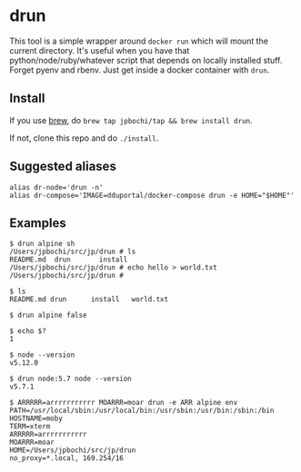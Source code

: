 # drun

This tool is a simple wrapper around `docker run` which will mount the current directory. It's useful when you have that python/node/ruby/whatever script that depends on locally installed stuff. Forget pyenv and rbenv. Just get inside a docker container with `drun`.

## Install

If you use [brew](http://brew.sh/), do `brew tap jpbochi/tap && brew install drun`.

If not, clone this repo and do `./install`.

## Suggested aliases

```
alias dr-node='drun -n'
alias dr-compose='IMAGE=dduportal/docker-compose drun -e HOME="$HOME"'
```

## Examples

```
$ drun alpine sh
/Users/jpbochi/src/jp/drun # ls
README.md  drun       install
/Users/jpbochi/src/jp/drun # echo hello > world.txt
/Users/jpbochi/src/jp/drun #

$ ls
README.md drun      install   world.txt

$ drun alpine false

$ echo $?
1

$ node --version
v5.12.0

$ drun node:5.7 node --version
v5.7.1

$ ARRRRR=arrrrrrrrrrr MOARRR=moar drun -e ARR alpine env
PATH=/usr/local/sbin:/usr/local/bin:/usr/sbin:/usr/bin:/sbin:/bin
HOSTNAME=moby
TERM=xterm
ARRRRR=arrrrrrrrrrr
MOARRR=moar
HOME=/Users/jpbochi/src/jp/drun
no_proxy=*.local, 169.254/16
```
